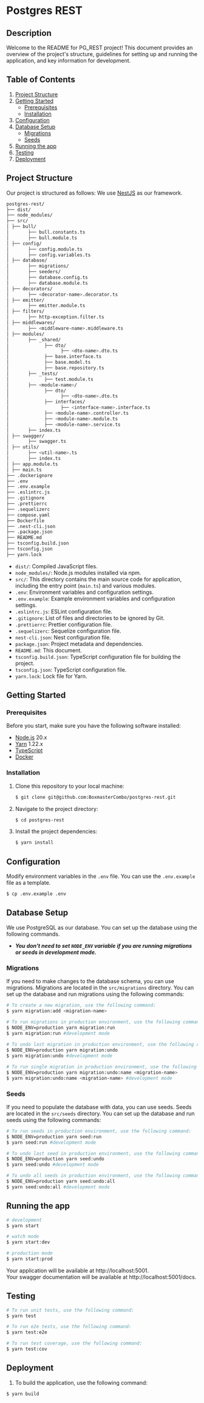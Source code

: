 # Postgres REST

## Description

Welcome to the README for PG_REST project! This document provides an overview of the project's structure, guidelines for setting up and running the application, and key information for development.

## Table of Contents

1. [Project Structure](#project-structure)
2. [Getting Started](#getting-started)
   - [Prerequisites](#prerequisites)
   - [Installation](#installation)
3. [Configuration](#configuration)
4. [Database Setup](#database-setup)
   - [Migrations](#migrations)
   - [Seeds](#seeds)
5. [Running the app](#running-the-app)
6. [Testing](#testing)
7. [Deployment](#deployment)

## Project Structure

Our project is structured as follows:
We use [NestJS](https://nestjs.com/) as our framework.

```bash
postgres-rest/
├── dist/
├── node_modules/  
├── src/  
│ ├── bull/
│       ├── bull.constants.ts
│       ├── bull.module.ts
│ ├── config/
│       ├── config.module.ts
│       ├── config.variables.ts
│ ├── database/
│       ├── migrations/
│       ├── seeders/
│       ├── database.config.ts
│       ├── database.module.ts
│ ├── decorators/
│       ├── <decorator-name>.decorator.ts
│ ├── emitter/
│       ├── emitter.module.ts
│ ├── filters/
│       ├── http-exception.filter.ts
│ ├── middlewares/
│       ├── <middleware-name>.middleware.ts
│ ├── modules/
│       ├── _shared/
│             ├── dto/
│                   ├── <dto-name>.dto.ts
│             ├── base.interface.ts
│             ├── base.model.ts
│             ├── base.repository.ts
│       ├── _tests/
│             ├── test.module.ts
│       ├── <module-name>/
│             ├── dto/
│                   ├── <dto-name>.dto.ts
│             ├── interfaces/
│                   ├── <interface-name>.interface.ts
│             ├── <module-name>.controller.ts
│             ├── <module-name>.module.ts
│             ├── <module-name>.service.ts
│       ├── index.ts
│ ├── swagger/
│       ├── swagger.ts
│ ├── utils/
│       ├── <util-name>.ts
│       ├── index.ts
│ ├── app.module.ts  
│ ├── main.ts  
├── .dockerignore
├── .env 
├── .env.example
├── .eslintrc.js 
├── .gitignore  
├── .prettierrc  
├── .sequelizerc  
├── compose.yaml  
├── Dockerfile  
├── .nest-cli.json  
├── .package.json  
├── README.md
├── tsconfig.build.json  
├── tsconfig.json  
├── yarn.lock  
```

- `dist/`: Compiled JavaScript files.
- `node_modules/`: Node.js modules installed via npm.
- `src/`: This directory contains the main source code for application, including the entry point (`main.ts`) and various modules.
- `.env`: Environment variables and configuration settings.
- `.env.example`: Example environment variables and configuration settings.
- `.eslintrc.js`: ESLint configuration file.
- `.gitignore`: List of files and directories to be ignored by Git.
- `.prettierrc`: Prettier configuration file.
- `.sequelizerc`: Sequelize configuration file.
- `nest-cli.json`: Nest configuration file.
- `package.json`: Project metadata and dependencies.
- `README.md`: This document.
- `tsconfig.build.json`: TypeScript configuration file for building the project.
- `tsconfig.json`: TypeScript configuration file.
- `yarn.lock`: Lock file for Yarn.

## Getting Started

### Prerequisites

Before you start, make sure you have the following software installed:

- [Node.js](https://nodejs.org/) 20.x
- [Yarn](https://yarnpkg.com/) 1.22.x
- [TypeScript](https://www.typescriptlang.org/)
- [Docker](https://www.docker.com/)

### Installation

1. Clone this repository to your local machine:

   ```bash
   $ git clone git@github.com:BoxmasterCombo/postgres-rest.git
    ```

2. Navigate to the project directory:

   ```bash
   $ cd postgres-rest
   ```

3. Install the project dependencies:

   ```bash
   $ yarn install
   ```

## Configuration

Modify environment variables in the `.env` file. You can use the `.env.example` file as a template.

```bash
$ cp .env.example .env
```

## Database Setup

We use PostgreSQL as our database. You can set up the database using the following commands.

- ***You don't need to set `NODE_ENV` variable if you are running migrations or seeds in development mode.***

### Migrations

If you need to make changes to the database schema, you can use migrations. Migrations are located in the `src/migrations` directory.
You can set up the database and run migrations using the following commands:

```bash
# To create a new migration, use the following command:
$ yarn migration:add <migration-name>

# To run migrations in production environment, use the following command:
$ NODE_ENV=production yarn migration:run
$ yarn migration:run #development mode
   
# To undo last migration in production environment, use the following command:
$ NODE_ENV=production yarn migration:undo
$ yarn migration:undo #development mode

# To run single migration in production environment, use the following command:
$ NODE_ENV=production yarn migration:undo:name <migration-name>
$ yarn migration:undo:name <migration-name> #development mode
```

### Seeds

If you need to populate the database with data, you can use seeds. Seeds are located in the `src/seeds` directory.
You can set up the database and run seeds using the following commands:

```bash
# To run seeds in production environment, use the following command:
$ NODE_ENV=production yarn seed:run
$ yarn seed:run #development mode

# To undo last seed in production environment, use the following command:
$ NODE_ENV=production yarn seed:undo
$ yarn seed:undo #development mode

# To undo all seeds in production environment, use the following command:
$ NODE_ENV=production yarn seed:undo:all
$ yarn seed:undo:all #development mode
```
   
## Running the app

```bash
# development
$ yarn start

# watch mode
$ yarn start:dev

# production mode
$ yarn start:prod
```

Your application will be available at http://localhost:5001.  
Your swagger documentation will be available at http://localhost:5001/docs.

## Testing

```bash
# To run unit tests, use the following command:
$ yarn test

# To run e2e tests, use the following command:
$ yarn test:e2e

# To run test coverage, use the following command:
$ yarn test:cov
```

## Deployment

1. To build the application, use the following command:

```bash
$ yarn build
```

